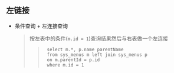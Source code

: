 

## 左链接

- 条件查询 + 左连接查询
    > 按左表中的条件(`m.id = 1`)查询结果然后与右表做一个左连接
    >>      select m.*, p.name parentName 
    >>      from sys_menus m left join sys_menus p 
    >>      on m.parentId = p.id
    >>      where m.id = 1